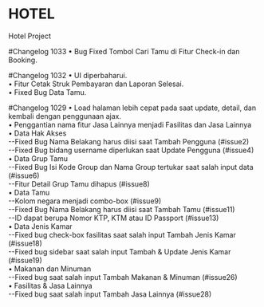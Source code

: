 # HOTEL
Hotel Project

#Changelog 1033
•	Bug Fixed Tombol Cari Tamu di Fitur Check-in dan Booking.<br/>

#Changelog 1032
•	UI diperbaharui.<br/>
•	Fitur Cetak Struk Pembayaran dan Laporan Selesai.<br/>
•	Fixed Bug Data Tamu.<br/>

#Changelog 1029
•	Load halaman lebih cepat pada saat update, detail, dan kembali dengan penggunaan ajax.<br/>
•	Penggantian nama fitur Jasa Lainnya menjadi Fasilitas dan Jasa Lainnya<br/>
•	Data Hak Akses<br/>
--Fixed Bug Nama Belakang harus diisi saat Tambah Pengguna (#issue2)<br/>
--Fixed Bug bidang username diperlukan saat Update Pengguna (#issue4)<br/>
•	Data Grup Tamu<br/>
--Fixed Bug Isi Kode Group dan Nama Group tertukar saat salah input data  (#issue6)<br/>
--Fitur Detail Grup Tamu dihapus  (#issue8)<br/>
•	Data Tamu<br/>
--Kolom negara menjadi combo-box (#issue9)<br/>
--Fixed Bug Nama Belakang harus diisi saat Tambah Tamu (#issue11) <br/>
--ID dapat berupa Nomor KTP, KTM atau ID Passport (#issue13)<br/>
•	Data Jenis Kamar<br/>
--Fixed bug check-box fasilitas saat salah input Tambah Jenis Kamar (#issue18)<br/>
--Fixed bug sidebar saat salah input Tambah & Update Jenis Kamar (#issue19)<br/>
•	Makanan dan Minuman<br/>
--Fixed bug saat salah input Tambah Makanan & Minuman (#issue26)<br/>
•	Fasilitas & Jasa Lainnya<br/>
--Fixed bug saat salah input Tambah Jasa Lainnya (#issue28)<br/>

